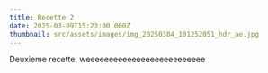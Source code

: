 ```yaml
---
title: Recette 2
date: 2025-03-09T15:23:00.000Z
thumbnail: src/assets/images/img_20250304_101252051_hdr_ae.jpg
---
```

Deuxieme recette, weeeeeeeeeeeeeeeeeeeeeeeeee
